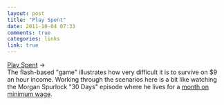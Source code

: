 ```yaml
---
layout: post
title: "Play Spent"
date: 2011-10-04 07:33
comments: true
categories: links
link: true
---
```

[Play Spent](http://playspent.org/ "Play Spent") &rarr;  
The flash-based "game" illustrates how very difficult it is to survive
on $9 an hour income. Working through the scenarios here is a bit like
watching the Morgan Spurlock "30 Days" episode where he lives for a
[month on minimum wage](http://www.bargaineering.com/articles/morgan-spurlocks-30-days-living-on-minimum-wage.html "30 Days on Minimum Wage").
